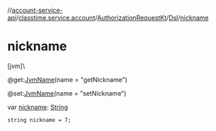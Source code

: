 //[account-service-api](../../../../index.md)/[classtime.service.account](../../index.md)/[AuthorizationRequestKt](../index.md)/[Dsl](index.md)/[nickname](nickname.md)

# nickname

[jvm]\

@get:[JvmName](https://kotlinlang.org/api/latest/jvm/stdlib/kotlin.jvm/-jvm-name/index.html)(name = &quot;getNickname&quot;)

@set:[JvmName](https://kotlinlang.org/api/latest/jvm/stdlib/kotlin.jvm/-jvm-name/index.html)(name = &quot;setNickname&quot;)

var [nickname](nickname.md): [String](https://kotlinlang.org/api/latest/jvm/stdlib/kotlin/-string/index.html)

<code>string nickname = 7;</code>
